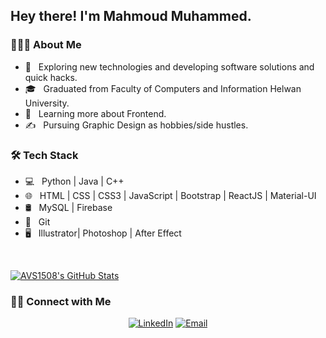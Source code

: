 <h2> Hey there! I'm Mahmoud Muhammed.</h2>

<h3> 👨🏻‍💻 About Me </h3>

- 🤔 &nbsp; Exploring new technologies and developing software solutions and quick hacks.
- 🎓 &nbsp; Graduated from Faculty of Computers and Information Helwan University.
- 🌱 &nbsp; Learning more about Frontend.
- ✍️ &nbsp; Pursuing Graphic Design  as hobbies/side hustles.

<h3>🛠 Tech Stack</h3>

- 💻 &nbsp; Python | Java | C++ 
- 🌐 &nbsp; HTML | CSS | CSS3 | JavaScript | Bootstrap | ReactJS | Material-UI
- 🛢 &nbsp; MySQL | Firebase
- 🔧 &nbsp; Git 
- 🖥 &nbsp; Illustrator| Photoshop | After Effect

<br/>

[![AVS1508's GitHub Stats](https://github-readme-stats.vercel.app/api?username=casper-mo&show_icons=true)](https://github.com/casper-mo)

<h3> 🤝🏻 Connect with Me </h3>

<p align="center">
<a href="https://www.linkedin.com/in/AVS1508/"><img alt="LinkedIn" src="https://img.shields.io/badge/LinkedIn-Aditya%20Vikram%20Singh-blue?style=flat-square&logo=linkedin"></a>
<a href="mailto:mahmoudmu7amed@gmail.com"><img alt="Email" src="https://img.shields.io/badge/Email-avsingh@umass.edu-blue?style=flat-square&logo=gmail"></a>
</p>
